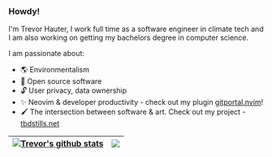 ### Howdy!

I'm Trevor Hauter, I work full time as a software engineer in climate tech and I am also working on getting my 
bachelors degree in computer science.

I am passionate about:

- 🌎 Environmentalism 
- 🌱 Open source software
- 🔓 User privacy, data ownership
- ✨ Neovim & developer productivity - check out my plugin [gitportal.nvim](https://github.com/trevorhauter/gitportal.nvim)!
- 🖌️ The intersection between software & art. Check out my project - [tbdstills.net](https://tbdstills.net/)

| <a href="https://github.com/trevorhauter/github-readme-stats"><img align="center" src="https://github-readme-stats.vercel.app/api?username=trevorhauter&show_icons=true&include_all_commits=true&theme=buefy&hide_border=true" alt="Trevor's github stats" /></a> | <a href="https://github.com/trevorhauter/github-readme-stats"><img align="center" src="https://github-readme-stats.vercel.app/api/top-langs/?username=trevorhauter&layout=compact&theme=buefy&hide_border=true" /></a> |
| ------------- | ------------- |

